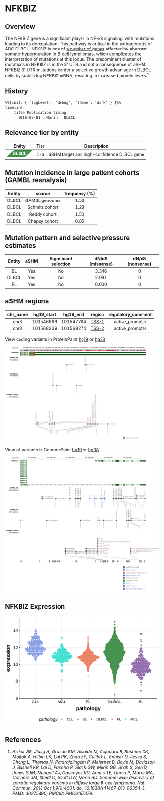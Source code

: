 # NFKBIZ
## Overview
The NFKBIZ gene is a significant player in NF-κB signaling, with mutations leading to its deregulation. This pathway is critical in the pathogenesis of ABC DLBCL. NFKBIZ is one of [a number of genes](https://github.com/morinlab/LLMPP/wiki/ashm) affected by aberrant somatic hypermutation in B-cell lymphomas, which complicates the interpretation of mutations at this locus. The predominant cluster of mutations in NFKBIZ is in the 3' UTR and not a consequence of aSHM. NFKBIZ 3' UTR mutations confer a selective growth advantage in DLBCL cells by stabilizing NFKBIZ mRNA, resulting in increased protein levels.<sup>1</sup> 
## History
```mermaid
%%{init: { 'logLevel': 'debug', 'theme': 'dark' } }%%
timeline
    title Publication timing
      2016-05-01 : Morin : DLBCL
```
## Relevance tier by entity

|Entity|Tier|Description               |
|:------:|:----:|--------------------------|
|![DLBCL](images/icons/DLBCL_tier1.png) |1-a | aSHM target and high-confidence DLBCL gene|

## Mutation incidence in large patient cohorts (GAMBL reanalysis)

|Entity|source        |frequency (%)|
|:------:|:--------------:|:-------------:|
|DLBCL |GAMBL genomes |1.53         |
|DLBCL |Schmitz cohort|1.28         |
|DLBCL |Reddy cohort  |1.50         |
|DLBCL |Chapuy cohort |0.85         |

## Mutation pattern and selective pressure estimates

|Entity|aSHM|Significant selection|dN/dS (missense)|dN/dS (nonsense)|
|:------:|:----:|:---------------------:|:----------------:|:----------------:|
|BL    |Yes |No                   |3.346           |0               |
|DLBCL |Yes |No                   |2.091           |0               |
|FL    |Yes |No                   |0.000           |0               |

## aSHM regions

|chr_name|hg19_start|hg19_end |region                                                                                       |regulatory_comment|
|:--------:|:----------:|:---------:|:---------------------------------------------------------------------------------------------:|:------------------:|
|chr3    |101546669 |101547704|[TSS-1](https://genome.ucsc.edu/s/rdmorin/GAMBL%20hg19?position=chr3%3A101546669%2D101547704)|active_promoter   |
|chr3    |101568239 |101569274|[TSS-2](https://genome.ucsc.edu/s/rdmorin/GAMBL%20hg19?position=chr3%3A101568239%2D101569274)|active_promoter   |


View coding variants in ProteinPaint [hg19](https://morinlab.github.io/LLMPP/GAMBL/NFKBIZ_protein.html)  or [hg38](https://morinlab.github.io/LLMPP/GAMBL/NFKBIZ_protein_hg38.html)

![image](images/proteinpaint/NFKBIZ_zoom.svg)

View all variants in GenomePaint [hg19](https://morinlab.github.io/LLMPP/GAMBL/NFKBIZ.html)  or [hg38](https://morinlab.github.io/LLMPP/GAMBL/NFKBIZ_hg38.html)

![image](images/proteinpaint/NFKBIZ.svg)

## NFKBIZ Expression
![image](images/gene_expression/NFKBIZ_by_pathology.svg)

## References
1. *Arthur SE, Jiang A, Grande BM, Alcaide M, Cojocaru R, Rushton CK, Mottok A, Hilton LK, Lat PK, Zhao EY, Culibrk L, Ennishi D, Jessa S, Chong L, Thomas N, Pararajalingam P, Meissner B, Boyle M, Davidson J, Bushell KR, Lai D, Farinha P, Slack GW, Morin GB, Shah S, Sen D, Jones SJM, Mungall AJ, Gascoyne RD, Audas TE, Unrau P, Marra MA, Connors JM, Steidl C, Scott DW, Morin RD. Genome-wide discovery of somatic regulatory variants in diffuse large B-cell lymphoma. Nat Commun. 2018 Oct 1;9(1):4001. doi: 10.1038/s41467-018-06354-3. PMID: 30275490; PMCID: PMC6167379.*

<!-- NONCODING -->
<!-- ORIGIN: morinGeneticLandscapesRelapsed2016 -->
<!-- DLBCL: morinGeneticLandscapesRelapsed2016 -->
